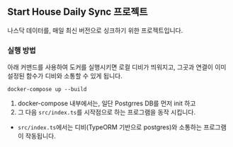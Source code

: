 ## Start House Daily Sync 프로젝트

나스닥 데이터를, 매일 최신 버전으로 싱크하기 위한 프로젝트입니다.

### 실행 방법

아래 커맨드를 사용하여 도커를 실행시키면 로컬 디비가 띄워지고, 그곳과 연결이 이미 설정된 함수가 디비와 소통할 수 있게 됩니다.

```shell
docker-compose up --build
```

1.  docker-compose 내부에서는, 일단 Postgrres DB를 먼저 init 하고
2.  그 다음 `src/index.ts`를 시작점으로 하는 프로그램을 동작 시킵니다.

- `src/index.ts`에서는 디비(TypeORM 기반으로 postgres)와 소통하는 프로그램이 작동됩니다.
